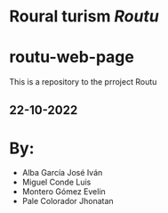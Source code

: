 # Roural turism *Routu*

# routu-web-page
This is a repository to the prroject Routu 

## 22-10-2022

# By:
* Alba García José Iván
* Miguel Conde Luis
* Montero Gómez Evelin
* Pale Colorador Jhonatan
